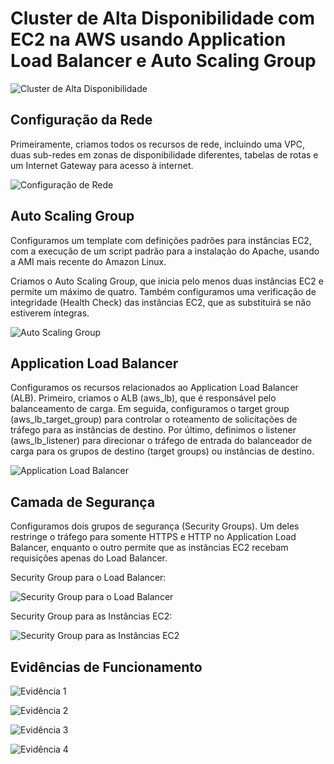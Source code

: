 ﻿# Cluster de Alta Disponibilidade com EC2 na AWS usando Application Load Balancer e Auto Scaling Group

![Cluster de Alta Disponibilidade](./imagens/ALB_ASG_EC2.jpg)

## Configuração da Rede

Primeiramente, criamos todos os recursos de rede, incluindo uma VPC, duas sub-redes em zonas de disponibilidade diferentes, tabelas de rotas e um Internet Gateway para acesso à internet.

![Configuração de Rede](./imagens/rede.JPG)

## Auto Scaling Group 

Configuramos um template com definições padrões para instâncias EC2, com a execução de um script padrão para a instalação do Apache, usando a AMI mais recente do Amazon Linux.

Criamos o Auto Scaling Group, que inicia pelo menos duas instâncias EC2 e permite um máximo de quatro. Também configuramos uma verificação de integridade (Health Check) das instâncias EC2, que as substituirá se não estiverem íntegras.

![Auto Scaling Group](./imagens/ASG.JPG)

## Application Load Balancer

Configuramos os recursos relacionados ao Application Load Balancer (ALB). Primeiro, criamos o ALB (aws_lb), que é responsável pelo balanceamento de carga. Em seguida, configuramos o target group (aws_lb_target_group) para controlar o roteamento de solicitações de tráfego para as instâncias de destino. Por último, definimos o listener (aws_lb_listener) para direcionar o tráfego de entrada do balanceador de carga para os grupos de destino (target groups) ou instâncias de destino.

![Application Load Balancer](./imagens/ALB.JPG)

## Camada de Segurança

Configuramos dois grupos de segurança (Security Groups). Um deles restringe o tráfego para somente HTTPS e HTTP no Application Load Balancer, enquanto o outro permite que as instâncias EC2 recebam requisições apenas do Load Balancer.

Security Group para o Load Balancer:

![Security Group para o Load Balancer](./imagens/SG_ALB.JPG)

Security Group para as Instâncias EC2:

![Security Group para as Instâncias EC2](./imagens/SG_EC2.JPG)

## Evidências de Funcionamento

![Evidência 1](./imagens/Evidencia01.JPG)

![Evidência 2](./imagens/Evidencia02.JPG)

![Evidência 3](./imagens/Evidencia03.JPG)

![Evidência 4](./imagens/Evidencia04.JPG)
